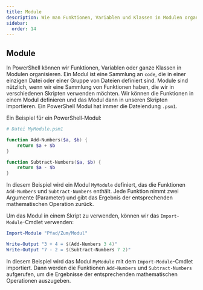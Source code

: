 ```yaml
---
title: Module
description: Wie man Funktionen, Variablen und Klassen in Modulen organisiert.
sidebar:
  order: 14
---
```


## Module

In PowerShell können wir Funktionen, Variablen oder ganze Klassen in Modulen organisieren. Ein Modul ist eine Sammlung an `code`, die in einer einzigen Datei oder einer Gruppe von Dateien definiert sind. Module sind nützlich, wenn wir eine Sammlung von Funktionen haben, die wir in verschiedenen Skripten verwenden möchten. Wir können die Funktionen in einem Modul definieren und das Modul dann in unseren Skripten importieren. Ein PowerShell Modul hat immer die Dateiendung `.psm1`.

Ein Beispiel für ein PowerShell-Modul:

```powershell
# Datei MyModule.psm1

function Add-Numbers($a, $b) {
    return $a + $b
}

function Subtract-Numbers($a, $b) {
    return $a - $b
}
```

In diesem Beispiel wird ein Modul `MyModule` definiert, das die Funktionen `Add-Numbers` und `Subtract-Numbers` enthält. Jede Funktion nimmt zwei Argumente (Parameter) und gibt das Ergebnis der entsprechenden mathematischen Operation zurück.

Um das Modul in einem Skript zu verwenden, können wir das `Import-Module`-Cmdlet verwenden:

```powershell
Import-Module "Pfad/Zum/Modul"

Write-Output "3 + 4 = $(Add-Numbers 3 4)"
Write-Output "7 - 2 = $(Subtract-Numbers 7 2)"
```

In diesem Beispiel wird das Modul `MyModule` mit dem `Import-Module`-Cmdlet importiert. Dann werden die Funktionen `Add-Numbers` und `Subtract-Numbers` aufgerufen, um die Ergebnisse der entsprechenden mathematischen Operationen auszugeben.
